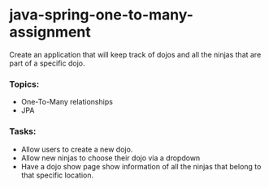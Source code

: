 # java-spring-one-to-many-assignment
Create an application that will keep track of dojos and all the ninjas that are part of a specific dojo.
### Topics:
* One-To-Many relationships
* JPA
### Tasks:
* Allow users to create a new dojo.
* Allow new ninjas to choose their dojo via a dropdown
* Have a dojo show page show information of all the ninjas that belong to that specific location.